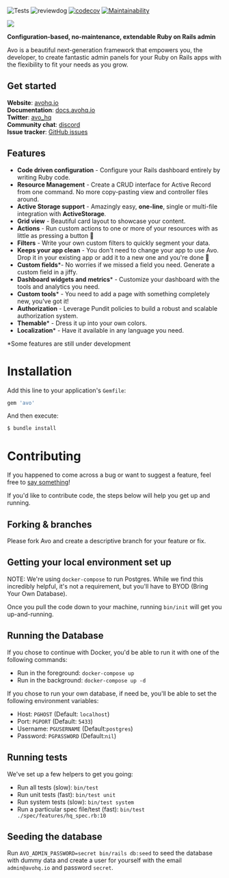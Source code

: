 ![Tests](https://github.com/avo-hq/avo/workflows/Tests/badge.svg)
![reviewdog](https://github.com/avo-hq/avo/workflows/reviewdog/badge.svg)
[![codecov](https://codecov.io/gh/avo-hq/avo/branch/master/graph/badge.svg?token=Q2LMFE4989)](https://codecov.io/gh/avo-hq/avo)
[![Maintainability](https://api.codeclimate.com/v1/badges/676a0afa2cc79f03aa29/maintainability)](https://codeclimate.com/github/avo-hq/avo/maintainability)

![](https://avohq.io/img/logo-full-stroke-tiny-2x.png)

**Configuration-based, no-maintenance, extendable Ruby on Rails admin**

Avo is a beautiful next-generation framework that empowers you, the developer, to create fantastic admin panels for your Ruby on Rails apps with the flexibility to fit your needs as you grow.

## Get started

**Website**: [avohq.io](https://avohq.io)\
**Documentation**: [docs.avohq.io](https://docs.avohq.io)\
**Twitter**: [avo_hq](https://twitter.com/avo_hq)\
**Community chat**: [discord](https://discord.gg/pkTF6y8)\
**Issue tracker**: [GitHub issues](http://github.com/avo-hq/avo/issues)

## Features

  - **Code driven configuration** - Configure your Rails dashboard entirely by writing Ruby code.
  - **Resource Management** - Create a CRUD interface for Active Record from one command. No more copy-pasting view and controller files around.
  - **Active Storage support** - Amazingly easy, **one-line**, single or multi-file integration with **ActiveStorage**.
  - **Grid view** - Beautiful card layout to showcase your content.
  - **Actions** - Run custom actions to one or more of your resources with as little as pressing a button 💪
  - **Filters** - Write your own custom filters to quickly segment your data.
  - **Keeps your app clean** - You don't need to change your app to use Avo. Drop it in your existing app or add it to a new one and you're done 🙌
  - **Custom fields***- No worries if we missed a field you need. Generate a custom field in a jiffy.
  - **Dashboard widgets and metrics*** - Customize your dashboard with the tools and analytics you need.
  - **Custom tools*** - You need to add a page with something completely new, you've got it!
  - **Authorization** - Leverage Pundit policies to build a robust and scalable authorization system.
  - **Themable*** - Dress it up into your own colors.
  - **Localization*** - Have it available in any language you need.

  *Some features are still under development

# Installation
Add this line to your application's `Gemfile`:

```ruby
gem 'avo'
```

And then execute:
```bash
$ bundle install
```

# Contributing

If you happened to come across a bug or want to suggest a feature, feel free to [say something](https://github.com/avo-hq/avo/issues/new)!

If you'd like to contribute code, the steps below will help you get up and running.

## Forking & branches

Please fork Avo and create a descriptive branch for your feature or fix.

## Getting your local environment set up

NOTE: We're using `docker-compose` to run Postgres. While we find this incredibly helpful, it's not a requirement, but you'll have to BYOD (Bring Your Own Database).

Once you pull the code down to your machine, running `bin/init` will get you up-and-running.

## Running the Database

If you chose to continue with Docker, you'd be able to run it with one of the following commands:

- Run in the foreground: `docker-compose up`
- Run in the background: `docker-compose up -d`

If you chose to run your own database, if need be, you'll be able to set the following environment variables:

- Host: `PGHOST` (Default: `localhost`)
- Port: `PGPORT` (Default: `5433`)
- Username: `PGUSERNAME` (Default:`postgres`)
- Password: `PGPASSWORD` (Default:`nil`)

## Running tests

We've set up a few helpers to get you going:

- Run all tests (slow): `bin/test`
- Run unit tests (fast): `bin/test unit`
- Run system tests (slow): `bin/test system`
- Run a particular spec file/test (fast): `bin/test ./spec/features/hq_spec.rb:10`

## Seeding the database

Run `AVO_ADMIN_PASSWORD=secret bin/rails db:seed` to seed the database with dummy data and create a user for yourself with the email `admin@avohq.io` and password `secret`.
